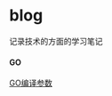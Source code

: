 # blog

记录技术的方面的学习笔记

#### GO

[GO编译参数](https://exia081.github.io/blog/GO/GO%E7%BC%96%E8%AF%91%E6%97%B6%E5%8F%82%E6%95%B0)




